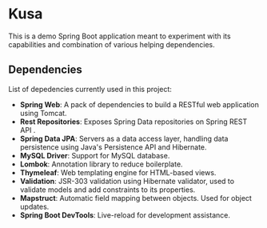 # Kusa

This is a demo Spring Boot application meant to experiment with its capabilities and combination of various
helping dependencies.

## Dependencies
List of depedencies currently used in this project:

- **Spring Web**: A pack of dependencies to build a RESTful web application using Tomcat.
- **Rest Repositories**: Exposes Spring Data repositories on Spring REST API .
- **Spring Data JPA**: Servers as a data access layer, handling data persistence using Java's Persistence API and Hibernate.
- **MySQL Driver**: Support for MySQL database.
- **Lombok**: Annotation library to reduce boilerplate.
- **Thymeleaf**: Web templating engine for HTML-based views.
- **Validation**: JSR-303 validation using Hibernate validator, used to validate models and add constraints to its properties.
- **Mapstruct**: Automatic field mapping between objects. Used for object updates.
- **Spring Boot DevTools**: Live-reload for development assistance.
